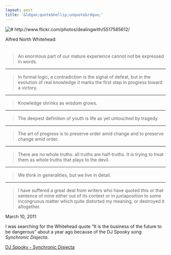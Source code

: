 ```yaml
---
layout: post
title: '&ldquo;quote&hellip;unquote&rdquo;'
---
```


<img src="http://farm6.static.flickr.com/5011/5517585612_4fe37f046d.jpg" title="# http://www.flickr.com/photos/dealingwith/5517585612/">

Alfred North Whitehead:

<hr style="clear: left; margin-top: 1.5em; border: 0px; background: transparent;">

> An enormous part of our mature experience cannot not be expressed in words.

<hr style="margin-top: 0px; margin-bottom: 1.15em">

> In formal logic, a contradiction is the signal of defeat, but in the evolution of real knowledge it marks the first step in progress toward a victory.

<hr style="margin-top: 0px; margin-bottom: 1.15em">

> Knowledge shrinks as wisdom grows. 

<hr style="margin-top: 0px; margin-bottom: 1.15em">

> The deepest definition of youth is life as yet untouched by tragedy.

<hr style="margin-top: 0px; margin-bottom: 1.15em">

> The art of progress is to preserve order amid change and to preserve change amid order.

<hr style="margin-top: 0px; margin-bottom: 1.15em">

> There are no whole truths: all truths are half-truths. It is trying to treat them as whole truths that plays to the devil.

<hr style="margin-top: 0px; margin-bottom: 1.15em">

> We think in generalities, but we live in detail.

<hr style="margin-top: 0px; margin-bottom: 1.15em">

> I have suffered a great deal from writers who have quoted this or that sentence of mine either out of its context or in juxtaposition to some incongruous matter which quite distorted my meaning, or destroyed it altogether.

<p class="date">March 10, 2011</p>

<p class="postscript">I was searching for the Whitehead quote &ldquo;It is the business of the future to be dangerous&rdquo; about a year ago because of the DJ Spooky song <em>Synchronic Disjecta</em>.</p>

<p class="media"><span class="audioplayer"><span id="audioplayer_1"><a href="http://2010.danielsjourney.com/files/02%20Synchronic%20Disjecta.mp3">DJ Spooky - Synchronic Disjecta</a></span></span></p>

<script type="text/javascript">  
  $(function(){
    AudioPlayer.embed("audioplayer_1", {soundFile: "http://2010.danielsjourney.com/files/02%20Synchronic%20Disjecta.mp3",  
        titles: "Synchronic Disjecta",  
        artists: "DJ Spooky"});
  });
</script>